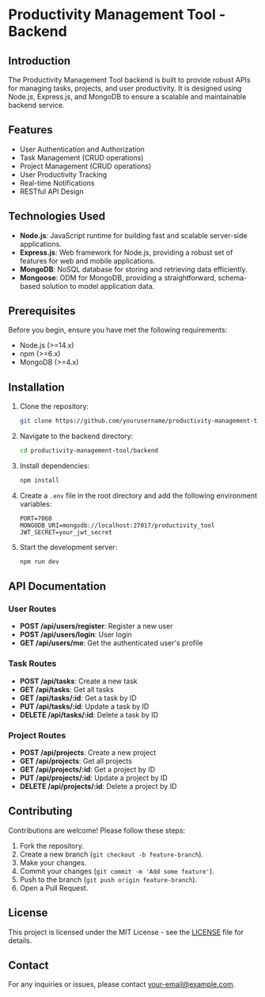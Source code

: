 <!-- # ProdictivityManagementTool -->

# Productivity Management Tool - Backend

## Introduction

The Productivity Management Tool backend is built to provide robust APIs for managing tasks, projects, and user productivity. It is designed using Node.js, Express.js, and MongoDB to ensure a scalable and maintainable backend service.

## Features

- User Authentication and Authorization
- Task Management (CRUD operations)
- Project Management (CRUD operations)
- User Productivity Tracking
- Real-time Notifications
- RESTful API Design

## Technologies Used

- **Node.js**: JavaScript runtime for building fast and scalable server-side applications.
- **Express.js**: Web framework for Node.js, providing a robust set of features for web and mobile applications.
- **MongoDB**: NoSQL database for storing and retrieving data efficiently.
- **Mongoose**: ODM for MongoDB, providing a straightforward, schema-based solution to model application data.

## Prerequisites

Before you begin, ensure you have met the following requirements:

- Node.js (>=14.x)
- npm (>=6.x)
- MongoDB (>=4.x)

## Installation

1. Clone the repository:

   ```bash
   git clone https://github.com/yourusername/productivity-management-tool.git
   ```

2. Navigate to the backend directory:

   ```bash
   cd productivity-management-tool/backend
   ```

3. Install dependencies:

   ```bash
   npm install
   ```

4. Create a `.env` file in the root directory and add the following environment variables:

   ```env
   PORT=7060
   MONGODB_URI=mongodb://localhost:27017/productivity_tool
   JWT_SECRET=your_jwt_secret
   ```

5. Start the development server:
   ```bash
   npm run dev
   ```

## API Documentation

### User Routes

- **POST /api/users/register**: Register a new user
- **POST /api/users/login**: User login
- **GET /api/users/me**: Get the authenticated user's profile

### Task Routes

- **POST /api/tasks**: Create a new task
- **GET /api/tasks**: Get all tasks
- **GET /api/tasks/:id**: Get a task by ID
- **PUT /api/tasks/:id**: Update a task by ID
- **DELETE /api/tasks/:id**: Delete a task by ID

### Project Routes

- **POST /api/projects**: Create a new project
- **GET /api/projects**: Get all projects
- **GET /api/projects/:id**: Get a project by ID
- **PUT /api/projects/:id**: Update a project by ID
- **DELETE /api/projects/:id**: Delete a project by ID

## Contributing

Contributions are welcome! Please follow these steps:

1. Fork the repository.
2. Create a new branch (`git checkout -b feature-branch`).
3. Make your changes.
4. Commit your changes (`git commit -m 'Add some feature'`).
5. Push to the branch (`git push origin feature-branch`).
6. Open a Pull Request.

## License

This project is licensed under the MIT License - see the [LICENSE](LICENSE) file for details.

## Contact

For any inquiries or issues, please contact [your-email@example.com](mailto:your-email@example.com).
